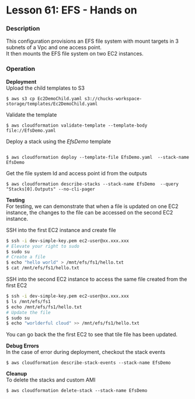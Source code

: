 # Lesson 61: EFS - Hands on

### Description

This configuration provisions an EFS file system with mount targets in 3 subnets of a Vpc and one access point.  
It then mounts the EFS file system on two EC2 instances.

### Operation

**Deployment**  
Upload the child templates to S3

```
$ aws s3 cp Ec2DemoChild.yaml s3://chucks-workspace-storage/templates/Ec2DemoChild.yaml
```

Validate the template

```
$ aws cloudformation validate-template --template-body file://EfsDemo.yaml
```

Deploy a stack using the _EfsDemo_ template

```

$ aws cloudformation deploy --template-file EfsDemo.yaml  --stack-name EfsDemo
```

Get the file system Id and access point id from the outputs

```
$ aws cloudformation describe-stacks --stack-name EfsDemo  --query "Stacks[0].Outputs" --no-cli-pager
```

**Testing**  
For testing, we can demonstrate that when a file is updated on one EC2 instance,
the changes to the file can be accessed on the second EC2 instance.

SSH into the first EC2 instance and create file

```bash
$ ssh -i dev-simple-key.pem ec2-user@xx.xxx.xxx
# Elevate your right to sudo
$ sudo su
# Create a file
$ echo "hello world" > /mnt/efs/fs1/hello.txt
$ cat /mnt/efs/fs1/hello.txt
```

SSH into the second EC2 instance to access the same file created from the first EC2

```bash
$ ssh -i dev-simple-key.pem ec2-user@xx.xxx.xxx
$ ls /mnt/efs/fs1
$ echo /mnt/efs/fs1/hello.txt
# Update the file
$ sudo su
$ echo "worlderful cloud" >> /mnt/efs/fs1/hello.txt
```

You can go back the the first EC2 to see that tile file has been updated.

**Debug Errors**  
In the case of error during deployment, checkout the stack events

```
$ aws cloudformation describe-stack-events --stack-name EfsDemo
```

**Cleanup**  
To delete the stacks and custom AMI

```
$ aws cloudformation delete-stack --stack-name EfsDemo
```

